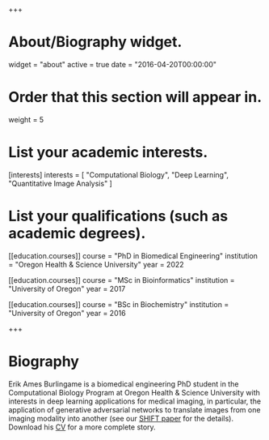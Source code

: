 +++
# About/Biography widget.
widget = "about"
active = true
date = "2016-04-20T00:00:00"

# Order that this section will appear in.
weight = 5

# List your academic interests.
[interests]
  interests = [
    "Computational Biology",
    "Deep Learning",
    "Quantitative Image Analysis"
  ]

# List your qualifications (such as academic degrees).
[[education.courses]]
  course = "PhD in Biomedical Engineering"
  institution = "Oregon Health & Science University"
  year = 2022

[[education.courses]]
  course = "MSc in Bioinformatics"
  institution = "University of Oregon"
  year = 2017

[[education.courses]]
  course = "BSc in Biochemistry"
  institution = "University of Oregon"
  year = 2016

+++

# Biography

Erik Ames Burlingame is a biomedical engineering PhD student in the Computational Biology Program at Oregon Health & Science University with interests in deep learning applications for medical imaging, in particular, the application of generative adversarial networks to translate images from one imaging modality into another (see our <a href="files/SHIFT-SPIE-Medical-Imaging-2018.pdf" target="\_blank">SHIFT paper</a> for the details). Download his <a href="files/cv.pdf" target="\_blank">CV</a> for a more complete story.
